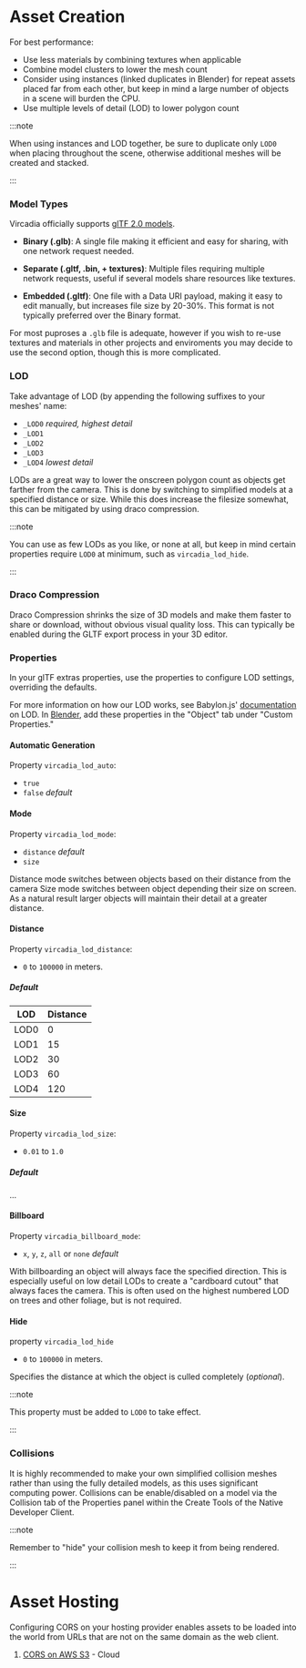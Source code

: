 # Asset Creation

For best performance:

- Use less materials by combining textures when applicable
- Combine model clusters to lower the mesh count
- Consider using instances (linked duplicates in Blender) for repeat assets placed far from each other, but keep in mind a large number of objects in a scene will burden the CPU.
- Use multiple levels of detail (LOD) to lower polygon count

:::note

When using instances and LOD together, be sure to duplicate only `LOD0` when placing throughout the scene, otherwise additional meshes will be created and stacked.

:::

### Model Types

Vircadia officially supports [glTF 2.0 models](https://www.khronos.org/gltf/).

- **Binary (.glb)**: A single file making it efficient and easy for sharing, with one network request needed.

- **Separate (.gltf, .bin, + textures)**: Multiple files requiring multiple network requests, useful if several models share resources like textures.

- **Embedded (.gltf)**: One file with a Data URI payload, making it easy to edit manually, but increases file size by 20-30%. This format is not typically preferred over the Binary format.

For most puproses a `.glb` file is adequate, however if you wish to re-use textures and materials in other projects and enviroments you may decide to use the second option, though this is more complicated.

### LOD

Take advantage of LOD (by appending the following suffixes to your meshes' name:

- `_LOD0` _required, highest detail_
- `_LOD1`
- `_LOD2`
- `_LOD3`
- `_LOD4` _lowest detail_

LODs are a great way to lower the onscreen polygon count as objects get farther from the camera. This is done by switching to simplified models at a specified distance or size. While this does increase the filesize somewhat, this can be mitigated by using draco compression.

:::note

You can use as few LODs as you like, or none at all, but keep in mind certain properties require `LOD0` at minimum, such as `vircadia_lod_hide`.

:::

### Draco Compression

Draco Compression shrinks the size of 3D models and make them faster to share or download, without obvious visual quality loss. This can typically be enabled during the GLTF export process in your 3D editor.

### Properties

In your glTF extras properties, use the properties to configure LOD settings, overriding the defaults.

For more information on how our LOD works, see Babylon.js' [documentation](https://doc.babylonjs.com/features/featuresDeepDive/mesh/LOD) on LOD.
In [Blender](https://www.blender.org/), add these properties in the "Object" tab under "Custom Properties."

#### Automatic Generation

Property `vircadia_lod_auto`:

- `true`
- `false` _default_

#### Mode

Property `vircadia_lod_mode`:

- `distance` _default_
- `size`

Distance mode switches between objects based on their distance from the camera
Size mode switches between object depending their size on screen. As a natural result larger objects will maintain their detail at a greater distance.

#### Distance

Property `vircadia_lod_distance`:

- `0` to `100000` in meters.

##### Default

| LOD  | Distance |
| ---- | -------- |
| LOD0 | 0        |
| LOD1 | 15       |
| LOD2 | 30       |
| LOD3 | 60       |
| LOD4 | 120      |

#### Size

Property `vircadia_lod_size`:

- `0.01` to `1.0`

##### Default

...

#### Billboard

Property `vircadia_billboard_mode`:

- `x`, `y`, `z`, `all` or `none` _default_

With billboarding an object will always face the specified direction. This is especially useful on low detail LODs to create a "cardboard cutout" that always faces the camera. This is often used on the highest numbered LOD on trees and other foliage, but is not required.

#### Hide

property `vircadia_lod_hide`

- `0` to `100000` in meters.

Specifies the distance at which the object is culled completely (_optional_).

:::note

This property must be added to `LOD0` to take effect.

:::

### Collisions

It is highly recommended to make your own simplified collision meshes rather than using the fully detailed models, as this uses significant computing power. Collisions can be enable/disabled on a model via the Collision tab of the Properties panel within the Create Tools of the Native Developer Client.

:::note

Remember to "hide" your collision mesh to keep it from being rendered.

:::

# Asset Hosting

Configuring CORS on your hosting provider enables assets to be loaded into the world from URLs that are not on the same domain as the web client.

1. [CORS on AWS S3](https://www.dynatrace.com/support/help/setup-and-configuration/setup-on-cloud-platforms/amazon-web-services/set-up-cors-in-amazon-s3) - Cloud
